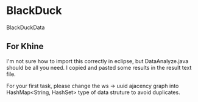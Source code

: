 # BlackDuck
BlackDuckData

## For Khine
I'm not sure how to import this correctly in eclipse, but DataAnalyze.java should be all you need.
I copied and pasted some results in the result text file.

For your first task, please change the ws -> uuid ajacency graph into
HashMap<String, HashSet> type of data struture to avoid duplicates.